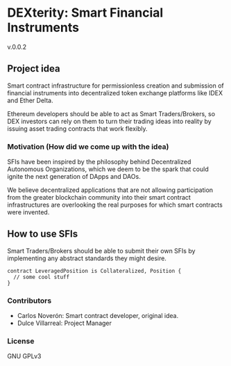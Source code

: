 # DEXterity: Smart Financial Instruments
v.0.0.2

## Project idea
Smart contract infrastructure for permissionless creation and submission of financial instruments into decentralized token exchange platforms like IDEX and Ether Delta.

Ethereum developers should be able to act as Smart Traders/Brokers, so DEX investors can rely on them to turn their trading ideas into reality by issuing asset trading contracts that work flexibly.

### Motivation (How did we come up with the idea)
SFIs have been inspired by the philosophy behind Decentralized Autonomous Organizations, which we deem to be the spark that could ignite the next generation of DApps and DAOs. 

We believe decentralized applications that are not allowing participation from the greater blockchain community into their smart contract infrastructures are overlooking the real purposes for which smart contracts were invented.

## How to use SFIs
Smart Traders/Brokers should be able to submit their own SFIs by implementing any abstract standards they might desire.
```
contract LeveragedPosition is Collateralized, Position {
  // some cool stuff
}
```

### Contributors
- Carlos Noverón: Smart contract developer, original idea.
- Dulce Villarreal: Project Manager

### License
GNU GPLv3
